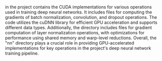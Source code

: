 in the project contains the CUDA implementations for various operations used in training deep neural networks. It includes files for computing the gradients of batch normalization, convolution, and dropout operations. The code utilizes the cuDNN library for efficient GPU acceleration and supports different data types. Additionally, the directory includes files for gradient computation of layer normalization operations, with optimizations for performance using shared memory and warp-level reductions. Overall, the "nn" directory plays a crucial role in providing GPU-accelerated implementations for key operations in the project's deep neural network training pipeline.